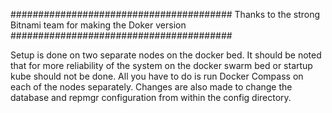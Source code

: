 ########################################
Thanks to the strong Bitnami team for making the Doker version
########################################

Setup is done on two separate nodes on the docker bed.
It should be noted that for more reliability of the system on the docker swarm bed or startup kube should not be done.
All you have to do is run Docker Compass on each of the nodes separately.
Changes are also made to change the database and repmgr configuration from within the config directory.
